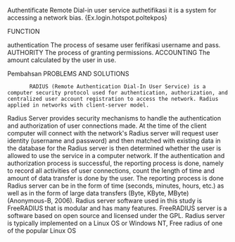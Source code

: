 
Authentificate Remote Dial-in user service authetifikasi it is a system for accessing a network bias.
{Ex.login.hotspot.poltekpos}
 
FUNCTION
 
authentication
                The process of sesame user ferifikasi username and pass.
AUTHORITY
                The process of granting permissions.
ACCOUNTING
                The amount calculated by the user in use.
 
Pembahsan PROBLEMS AND SOLUTIONS
 
           RADIUS (Remote Authentication Dial-In User Service) is a computer security protocol used for authentication, authorization, and centralized user account registration to access the network. Radius applied in networks with client-server model.
 
Radius Server provides security mechanisms to handle the authentication and authorization of user connections made. At the time of the client computer will connect with the network's Radius server will request user identity (username and password) and then matched with existing data in the database for the Radius server is then determined whether the user is allowed to use the service in a computer network. If the authentication and authorization process is successful, the reporting process is done, namely to record all activities of user connections, count the length of time and amount of data transfer is done by the user. The reporting process is done Radius server can be in the form of time (seconds, minutes, hours, etc.) as well as in the form of large data transfers (Byte, KByte, MByte) (Anonymous-B, 2006). Radius server software used in this study is FreeRADIUS that is modular and has many features. FreeRADIUS server is a software based on open source and licensed under the GPL.
Radius server is typically implemented on a Linux OS or Windows NT, Free radius of one of the popular Linux OS 
